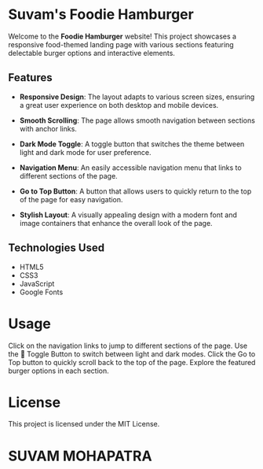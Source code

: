 # Suvam's Foodie Hamburger

Welcome to the **Foodie Hamburger** website! This project showcases a responsive food-themed landing page with various sections featuring delectable burger options and interactive elements.

## Features

- **Responsive Design**: The layout adapts to various screen sizes, ensuring a great user experience on both desktop and mobile devices.
  
- **Smooth Scrolling**: The page allows smooth navigation between sections with anchor links.

- **Dark Mode Toggle**: A toggle button that switches the theme between light and dark mode for user preference.

- **Navigation Menu**: An easily accessible navigation menu that links to different sections of the page.

- **Go to Top Button**: A button that allows users to quickly return to the top of the page for easy navigation.

- **Stylish Layout**: A visually appealing design with a modern font and image containers that enhance the overall look of the page.


## Technologies Used

- HTML5
- CSS3
- JavaScript
- Google Fonts


# Usage
Click on the navigation links to jump to different sections of the page.
Use the 🌙 Toggle Button to switch between light and dark modes.
Click the Go to Top button to quickly scroll back to the top of the page.
Explore the featured burger options in each section.

# License
This project is licensed under the MIT License.

# SUVAM MOHAPATRA